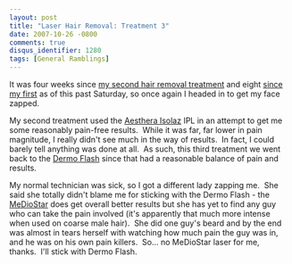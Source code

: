 ```yaml
---
layout: post
title: "Laser Hair Removal: Treatment 3"
date: 2007-10-26 -0800
comments: true
disqus_identifier: 1280
tags: [General Ramblings]
---
```

It was four weeks since [my second hair removal
treatment](/archive/2007/09/25/laser-hair-removal-treatment-2.aspx) and
eight [since my
first](/archive/2007/08/27/laser-hair-removal-treatment-1.aspx) as of
this past Saturday, so once again I headed in to get my face zapped.

My second treatment used the [Aesthera Isolaz](http://www.isolaz.com/)
IPL in an attempt to get me some reasonably pain-free results.  While it
was far, far lower in pain magnitude, I really didn't see much in the
way of results.  In fact, I could barely tell anything was done at all. 
As such, this third treatment we went back to the [Dermo
Flash](http://sanadome.nl/sanadomeEN/health/dermoflash.html) since that
had a reasonable balance of pain and results.

My normal technician was sick, so I got a different lady zapping me. 
She said she totally didn't blame me for sticking with the Dermo Flash -
the [MeDioStar](http://www.medsurgeadvances.com/mediostar_xt.php) does
get overall better results but she has yet to find any guy who can take
the pain involved (it's apparently that much more intense when used on
coarse male hair).  She did one guy's beard and by the end was almost in
tears herself with watching how much pain the guy was in, and he was on
his own pain killers.  So... no MeDioStar laser for me, thanks.  I'll
stick with Dermo Flash.

